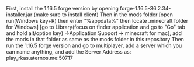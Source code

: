 First, install the 1.16.5 forge version by opening forge-1.16.5-36.2.34-installer.jar (make sure to install client)
Then in the mods folder [open run(Windows key+R) then enter "%appdata%" then locate .minecraft folder for Windows] [go to Library(focus on finder application and go to "Go" tab and hold alt/option key) ->Application Support -> minecraft for mac], add the mods in that folder as same as the mods folder in this repository 
Then run the 1.16.5 forge version and go to multiplayer, add a server which you can name anything, and add the Server Address as: play_rkas.aternos.me:50717
